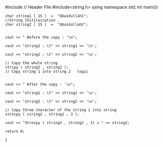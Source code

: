 #include<iostream> 																	// Header File 
#include<string.h>
using namespace std;
	int main(){
	
	char string1 [ 15 ]  = 	"Ubaidullah1";													//String Initilaization .
	char string2 [ 15 ]  = 	"Ubaidullah2";
		
	
	cout << " Before the copy : '\n";
	
	cout << "string1 : \t" << string1 << '\n';
	
	cout << "string2 : \t" << string2 << '\n';
	
	// Copy the whole string 
	strcpy ( string2 , string1 );   											// Copy string 1 into string 2   logic
		
	
	cout << " After the copy : '\n";
	
	cout << "string1 : \t" << string1 << '\n';
	
	cout << "string2 : \t" << string2 << '\n';
	
	// Copy three character of the string 1 into string 
	strncpy ( string2 , string1 , 3 );
	
	cout << "Strncpy ( string3 , string1 , 3) = " << string2;
		
	return 0;
		  
	}
